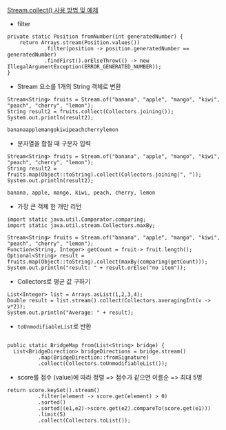 [Stream.collect() 사용 방법 및 예제](https://codechacha.com/ko/java8-stream-collect/)

- filter

```
private static Position fromNumber(int generatedNumber) {
    return Arrays.stream(Position.values())
            .filter(position -> position.generatedNumber == generatedNumber)
            .findFirst().orElseThrow(() -> new IllegalArgumentException(ERROR_GENERATED_NUMBER));
}
 ```

- Stream 요소를 1개의 String 객체로 변환

```
Stream<String> fruits = Stream.of("banana", "apple", "mango", "kiwi", "peach", "cherry", "lemon");
String result2 = fruits.collect(Collectors.joining());
System.out.println(result2);
```

`bananaapplemangokiwipeachcherrylemon`

- 문자열을 합칠 때 구분자 입력

```
Stream<String> fruits = Stream.of("banana", "apple", "mango", "kiwi", "peach", "cherry", "lemon");
String result2 = fruits.map(Object::toString).collect(Collectors.joining(", "));
System.out.println(result2);
```

`banana, apple, mango, kiwi, peach, cherry, lemon`

- 가장 큰 객체 한 개만 리턴

```
import static java.util.Comparator.comparing;
import static java.util.stream.Collectors.maxBy;

Stream<String> fruits = Stream.of("banana", "apple", "mango", "kiwi", "peach", "cherry", "lemon");
Function<String, Integer> getCount = fruit-> fruit.length();
Optional<String> result = fruits.map(Object::toString).collect(maxBy(comparing(getCount)));
System.out.println("result: " + result.orElse("no item"));
```

- Collectors로 평균 값 구하기

```
List<Integer> list = Arrays.asList(1,2,3,4);
Double result = list.stream().collect(Collectors.averagingInt(v -> v*2));
System.out.println("Average: " + result);
```

- `toUnmodifiableList`로 반환

```

public static BridgeMap from(List<String> bridge) {
  List<BridgeDirection> bridgeDirections = bridge.stream()
          .map(BridgeDirection::fromSignature)
          .collect(Collectors.toUnmodifiableList());
```

- score를 점수 (value)에 따라 정렬 => 점수가 같으면 이름순 => 최대 5명

```
return score.keySet().stream()
          .filter(element -> score.get(element) > 0)
          .sorted()
          .sorted((e1,e2)->score.get(e2).compareTo(score.get(e1)))
          .limit(5)
          .collect(Collectors.toList());
```
